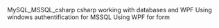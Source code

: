 MySQL_MSSQL_csharp
csharp working with databases and WPF
Using windows authentification for MSSQL
Using WPF for form
